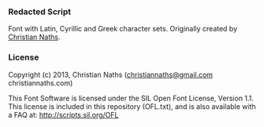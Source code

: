### Redacted Script

Font with Latin, Cyrillic and Greek character sets. Originally created by [Christian Naths](https://github.com/christiannaths/Redacted-Font).

### License

Copyright (c) 2013, Christian Naths (christiannaths@gmail.com christiannaths.com)

This Font Software is licensed under the SIL Open Font License, Version 1.1. This license is included in this repository (OFL.txt), and is also available with a FAQ at: http://scripts.sil.org/OFL
